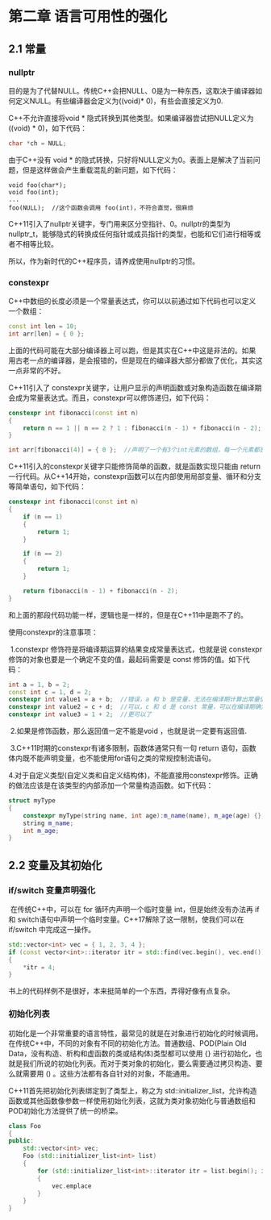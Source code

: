 # 第二章 语言可用性的强化

## 2.1 常量

### nullptr

目的是为了代替NULL。传统C++会把NULL、0是为一种东西，这取决于编译器如何定义NULL。有些编译器会定义为((void)* 0)，有些会直接定义为0.

C++不允许直接将void * 隐式转换到其他类型。如果编译器尝试把NULL定义为((void) * 0)，如下代码：

```c++
char *ch = NULL;
```

由于C++没有 void * 的隐式转换，只好将NULL定义为0。表面上是解决了当前问题，但是这样做会产生重载混乱的新问题，如下代码：

```
void foo(char*);
void foo(int);
...
foo(NULL);  //这个函数会调用 foo(int)，不符合直觉，很麻烦
```

C++11引入了nullptr关键字，专门用来区分空指针、0。nullptr的类型为nullptr_t，能够隐式的转换成任何指针或成员指针的类型，也能和它们进行相等或者不相等比较。

所以，作为新时代的C++程序员，请养成使用nullptr的习惯。

### constexpr

C++中数组的长度必须是一个常量表达式，你可以以前通过如下代码也可以定义一个数组：

```c++
const int len = 10;
int arr[len] = { 0 };
```

上面的代码可能在大部分编译器上可以跑，但是其实在C++中这是非法的。如果用古老一点的编译器，是会报错的，但是现在的编译器大部分都做了优化，其实这一点非常的不好。

C++11引入了 constexpr关键字，让用户显示的声明函数或对象构造函数在编译期会成为常量表达式。而且，constexpr可以修饰递归，如下代码：

```C++
constexpr int fibonacci(const int n)
{
    return n == 1 || n == 2 ? 1 : fibonacci(n - 1) + fibonacci(n - 2); //斐波那契数列
}

int arr[fibonacci(4)] = { 0 };  //声明了一个有3个int元素的数组，每一个元素都是0
```

C++11引入的constexpr关键字只能修饰简单的函数，就是函数实现只能由 return 一行代码。从C++14开始，constexpr函数可以在内部使用局部变量、循环和分支等简单语句，如下代码：

```C++
constexpr int fibonacci(const int n)
{
    if (n == 1)
    {
        return 1;
    }

    if (n == 2)
    {
        return 1;
    }

    return fibonacci(n - 1) + fibonacci(n - 2);
}
```

和上面的那段代码功能一样，逻辑也是一样的，但是在C++11中是跑不了的。

使用constexpr的注意事项：

​		1.constexpr 修饰符是将编译期运算的结果变成常量表达式，也就是说 constexpr 修饰的对象也要是一个确定不变的值，最起码需要是 const 修饰的值。如下代码：

```C++
int a = 1, b = 2;
const int c = 1, d = 2;
constexpr int value1 = a + b;  //错误，a 和 b 是变量，无法在编译期计算出常量值
constexpr int value2 = c + d;  //可以，c 和 d 是 const 常量，可以在编译期确定其值
constexpr int value3 = 1 + 2;  //更可以了
```

​		2.如果是修饰函数，那么返回值一定不能是void ，也就是说一定要有返回值.

​		3.C++11时期的constexpr有诸多限制，函数体通常只有一句 return 语句，函数体内既不能声明变量，也不能使用for语句之类的常规控制流语句。

​		4.对于自定义类型(自定义类和自定义结构体)，不能直接用constexpr修饰。正确的做法应该是在该类型的内部添加一个常量构造函数。如下代码：

```c++
struct myType
{
    constexpr myType(string name, int age):m_name(name), m_age(age) {};  //常量构造函数
    string m_name;
    int m_age;
}
```

## 2.2 变量及其初始化

### if/switch 变量声明强化

​		在传统C++中，可以在 for 循环内声明一个临时变量 int，但是始终没有办法再 if 和 switch语句中声明一个临时变量。C++17解除了这一限制，使我们可以在 if/switch 中完成这一操作。

```C++
std::vector<int> vec = { 1, 2, 3, 4 };
if (const vector<int>::iterator itr = std::find(vec.begin(), vec.end()), 3; itr != vec.end())
{
	*itr = 4;
}
```

书上的代码样例不是很好，本来挺简单的一个东西，弄得好像有点复杂。

### 初始化列表

初始化是一个非常重要的语言特性，最常见的就是在对象进行初始化的时候调用。在传统C++中，不同的对象有不同的初始化方法。普通数组、POD(Plain Old Data，没有构造、析构和虚函数的类或结构体)类型都可以使用 {} 进行初始化，也就是我们所说的初始化列表。而对于类对象的初始化，要么需要通过拷贝构造、要么就需要用 () 。这些方法都有各自针对的对象，不能通用。

C++11首先把初始化列表绑定到了类型上，称之为 std::initializer_list，允许构造函数或其他函数像参数一样使用初始化列表，这就为类对象初始化与普通数组和POD初始化方法提供了统一的桥梁。

```C++
class Foo
{
public:
    std::vector<int> vec;
    Foo (std::initializer_list<int> list)
    {
        for (std::initializer_list<int>::iterator itr = list.begin(); it != list.end(); ++it)
        {
            vec.emplace
        }
    }
}
```


